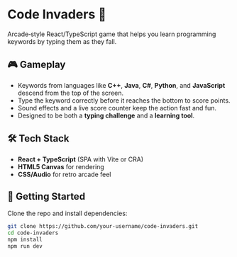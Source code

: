 # Code Invaders 👾

Arcade‑style React/TypeScript game that helps you learn programming keywords by typing them as they fall.

## 🎮 Gameplay
- Keywords from languages like **C++**, **Java**, **C#**, **Python**, and **JavaScript** descend from the top of the screen.
- Type the keyword correctly before it reaches the bottom to score points.
- Sound effects and a live score counter keep the action fast and fun.
- Designed to be both a **typing challenge** and a **learning tool**.

## 🛠 Tech Stack
- **React + TypeScript** (SPA with Vite or CRA)
- **HTML5 Canvas** for rendering
- **CSS/Audio** for retro arcade feel

## 🚀 Getting Started
Clone the repo and install dependencies:

```bash
git clone https://github.com/your-username/code-invaders.git
cd code-invaders
npm install
npm run dev
